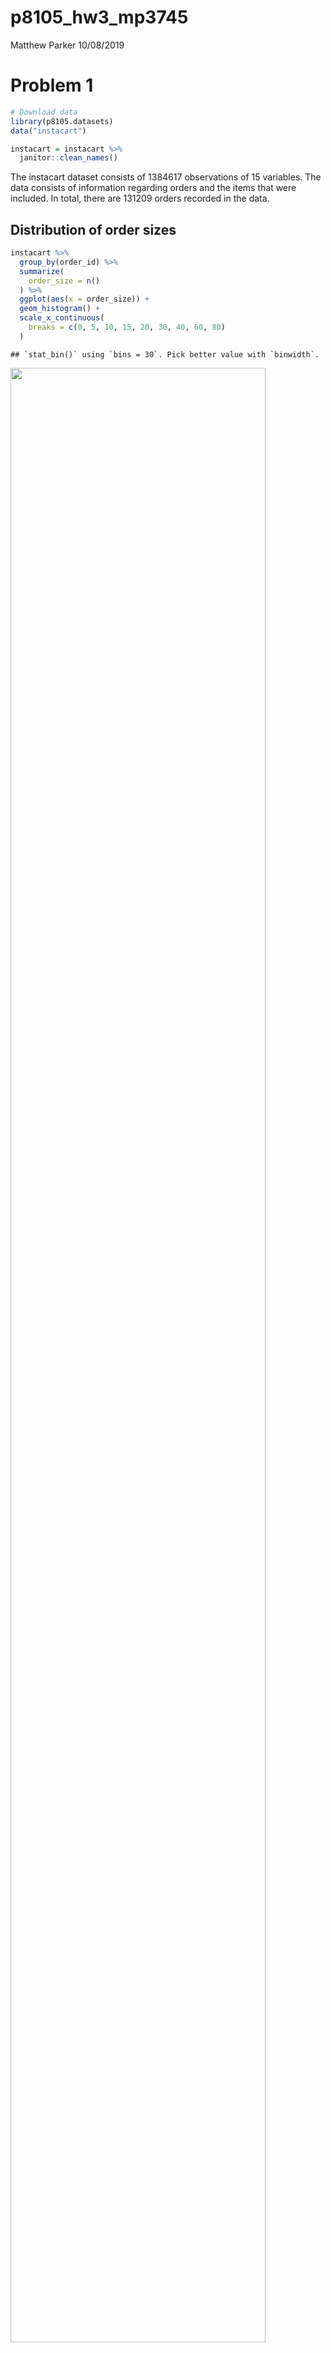 p8105\_hw3\_mp3745
================
Matthew Parker
10/08/2019

# Problem 1

``` r
# Download data
library(p8105.datasets)
data("instacart")

instacart = instacart %>%
  janitor::clean_names()
```

The instacart dataset consists of 1384617 observations of 15 variables.
The data consists of information regarding orders and the items that
were included. In total, there are 131209 orders recorded in the data.

## Distribution of order sizes

``` r
instacart %>% 
  group_by(order_id) %>% 
  summarize(
    order_size = n()
  ) %>% 
  ggplot(aes(x = order_size)) +
  geom_histogram() +
  scale_x_continuous(
    breaks = c(0, 5, 10, 15, 20, 30, 40, 60, 80)
  )
```

    ## `stat_bin()` using `bins = 30`. Pick better value with `binwidth`.

<img src="p8105_hw3_mp3745_files/figure-gfm/unnamed-chunk-2-1.png" width="90%" />

It looks like the vast majority of orders have less than 20 items.

## Orders by day of week

``` r
instacart %>% 
  group_by(order_dow) %>% 
  summarize(
    order_count = n_distinct(order_id)
  ) %>%
  mutate(
    order_dow = recode(
      order_dow, 
      "0" = "Sunday", 
      "1" = "Monday", 
      "2" = "Tuesday", 
      "3" = "Wednesday", 
      "4" = "Thursday", 
      "5" = "Friday",
      "6" = "Saturday"
    )
  ) %>% 
  knitr::kable()
```

| order\_dow | order\_count |
| :--------- | -----------: |
| Sunday     |        27465 |
| Monday     |        19672 |
| Tuesday    |        16119 |
| Wednesday  |        15687 |
| Thursday   |        15959 |
| Friday     |        17406 |
| Saturday   |        18901 |

Unsurprisingly, we can see that most orders from instacart are placed on
Sunday.

## Most popular aisles

``` r
instacart %>% 
  group_by(aisle) %>% 
  summarize(
    item_count = n()
  ) %>%
  arrange(desc(item_count)) %>% 
  top_n(10) %>%
  knitr::kable(caption = "Top 10 aisles by number of items ordered")
```

    ## Selecting by item_count

| aisle                         | item\_count |
| :---------------------------- | ----------: |
| fresh vegetables              |      150609 |
| fresh fruits                  |      150473 |
| packaged vegetables fruits    |       78493 |
| yogurt                        |       55240 |
| packaged cheese               |       41699 |
| water seltzer sparkling water |       36617 |
| milk                          |       32644 |
| chips pretzels                |       31269 |
| soy lactosefree               |       26240 |
| bread                         |       23635 |

Top 10 aisles by number of items ordered

There are 134 different aisles that items can be ordered from. The fresh
vegetables aisle has the most items ordered from it.

``` r
instacart %>% 
  group_by(aisle) %>% 
  summarize(
    item_count = n()
  ) %>% 
  filter(item_count > 10000) %>%
  ggplot(aes(x = reorder(aisle, item_count), y = item_count)) + 
  geom_bar(stat = "identity") + 
  coord_flip() + 
  xlab("aisle")
```

<img src="p8105_hw3_mp3745_files/figure-gfm/unnamed-chunk-5-1.png" width="90%" />

This plot shows the number of items ordered per aisle for the aisles
with over 10,000 items ordered. Again, we can see that the fresh
vegetables aisle had the most items ordered.

``` r
instacart %>% 
  filter(aisle == c("baking ingredients", "dog food care", "packaged vegetables fruits")) %>%
  group_by(aisle, product_name) %>%
  summarize(
    item_count = n()
  ) %>% 
  ungroup() %>%
  group_by(aisle) %>%
  mutate(item_count_ranking = min_rank(desc(item_count))) %>%
  filter(item_count_ranking <= 3) %>% 
  arrange(aisle, item_count_ranking) %>% 
  select(-item_count_ranking) %>% 
  knitr::kable(caption = "Top 3 items ordered from baking ingredients, dog food car, and packaged vegetables fruits aisles")
```

| aisle                      | product\_name                                   | item\_count |
| :------------------------- | :---------------------------------------------- | ----------: |
| baking ingredients         | Light Brown Sugar                               |         157 |
| baking ingredients         | Pure Baking Soda                                |         140 |
| baking ingredients         | Organic Vanilla Extract                         |         122 |
| dog food care              | Organix Grain Free Chicken & Vegetable Dog Food |          14 |
| dog food care              | Organix Chicken & Brown Rice Recipe             |          13 |
| dog food care              | Original Dry Dog                                |           9 |
| packaged vegetables fruits | Organic Baby Spinach                            |        3324 |
| packaged vegetables fruits | Organic Raspberries                             |        1920 |
| packaged vegetables fruits | Organic Blueberries                             |        1692 |

Top 3 items ordered from baking ingredients, dog food car, and packaged
vegetables fruits aisles

From this table, we can see that light brown sugar, organix grain free
chicken & vegetable dog food, and organic baby spinach were the most
popular items from the baking ingredients, dog food care, and packaged
vegetables fruits aisles, respectively.

``` r
instacart %>% 
  filter(product_name == c("Pink Lady Apples", "Coffee Ice Cream")) %>%
  group_by(product_name, order_dow) %>% 
  summarize(
    mean_order_hour = round(mean(order_hour_of_day), 0)
  ) %>% 
  mutate(
    order_dow = recode(
      order_dow, 
      "0" = "Sunday", 
      "1" = "Monday", 
      "2" = "Tuesday", 
      "3" = "Wednesday", 
      "4" = "Thursday", 
      "5" = "Friday",
      "6" = "Saturday"
    )
  ) %>% 
  pivot_wider(
    names_from = "order_dow",
    values_from = "mean_order_hour"
  ) %>% 
  knitr::kable(caption = "Mean hour of day that Coffee Ice Cream and Pink Lady Apples are ordered by day of week")
```

| product\_name    | Sunday | Monday | Tuesday | Wednesday | Thursday | Friday | Saturday |
| :--------------- | -----: | -----: | ------: | --------: | -------: | -----: | -------: |
| Coffee Ice Cream |     13 |     15 |      15 |        15 |       15 |     10 |       12 |
| Pink Lady Apples |     12 |     12 |      12 |        14 |       12 |     14 |       12 |

Mean hour of day that Coffee Ice Cream and Pink Lady Apples are ordered
by day of week

From the table we can see that pink lady apples tend to be ordered
earlier in the day compared to coffee ice cream, except for Friday and
Saturday.

# Problem 2

``` r
# Download data
var_names = GET("https://chronicdata.cdc.gov/views/acme-vg9e.json") %>%
  content("text") %>%
  fromJSON() %>% 
  .[["columns"]] %>% 
  .[["name"]] %>% 
  .[-23]

brfss_smart2010 = 
  GET("https://chronicdata.cdc.gov/views/acme-vg9e/rows.json") %>% 
  content("text") %>%
  fromJSON() %>% 
  .[["data"]]

row_as_tibble = function(row_as_list, var_names) {
  var_list = row_as_list[9:32]
  names(var_list) = var_names 
  var_list[sapply(var_list, is.null)] <- NULL
  as_tibble(var_list, validate = FALSE)
}

brfss_smart2010 = 
  brfss_smart2010 %>% 
  map(.x = ., ~row_as_tibble(.x, var_names)) %>% 
  bind_rows
```

``` r
# data cleaning
brfss_smart2010_ovr_hlth = brfss_smart2010 %>% 
  janitor::clean_names() %>% 
  filter(topic == "Overall Health") %>% 
  filter(response == c("Excellent", "Very good", "Good", "Fair", "Poor")) %>% 
  mutate(
    response = fct_relevel(as_factor(response), "Poor", "Fair", "Good", "Very good", "Excellent")
  ) %>%
  arrange(response)
```

States observed in 2002 at 7 or more locations

``` r
brfss_smart2010_ovr_hlth %>% 
  filter(year == 2002) %>% 
  separate(locationdesc, into = c("State", "County"), sep = "-") %>% 
  group_by(State) %>% 
  summarize(
    num_locations = n_distinct(County)
  ) %>% 
  filter(num_locations >= 7) %>% 
  knitr::kable()
```

| State | num\_locations |
| :---- | -------------: |
| CT    |              7 |
| FL    |              7 |
| MA    |              8 |
| NC    |              7 |
| NJ    |              8 |
| PA    |             10 |

There were 6 states observed at 7 or more locations in 2002.

States observed in 2010 at 7 or more locations

``` r
brfss_smart2010_ovr_hlth %>% 
  filter(year == 2010) %>% 
  separate(locationdesc, into = c("State", "County"), sep = "-") %>% 
  group_by(State) %>% 
  summarize(
    num_locations = n_distinct(County)
  ) %>% 
  filter(num_locations >= 7) %>% 
  knitr::kable()
```

| State | num\_locations |
| :---- | -------------: |
| CA    |             12 |
| CO    |              7 |
| FL    |             41 |
| MA    |              9 |
| MD    |             12 |
| NC    |             12 |
| NE    |             10 |
| NJ    |             19 |
| NY    |              9 |
| OH    |              8 |
| PA    |              7 |
| SC    |              7 |
| TX    |             16 |
| WA    |             10 |

There were 14 states observed at 7 or more locations in 2010, which is
more than 2002.

``` r
brfss_smart2010_ovr_hlth %>% 
  filter(response == "Excellent") %>% 
  group_by(year, locationabbr) %>% 
  summarize(
    avg_data_value = mean(as.numeric(data_value), na.rm = TRUE)
  ) %>% 
  select(year, locationabbr, avg_data_value) %>% 
  ungroup() %>% 
  ggplot(aes(x = year, y = avg_data_value, group = locationabbr, color = locationabbr)) + 
  geom_line()
```

<img src="p8105_hw3_mp3745_files/figure-gfm/unnamed-chunk-12-1.png" width="90%" />

From this plot, we can see an overall deceasing trend in the average
data value each year at the state level from 2002 to 2010. For the most
part, the states are fairly clustered together, with some having a
higher average data value than others.

Looking at data value in NY by response for 2006 and 2010.

``` r
brfss_smart2010_ovr_hlth %>% 
  filter(year == c("2006", "2010"), locationabbr == "NY") %>%
  mutate(data_value = as.numeric(data_value)) %>% 
  ggplot(aes(x = response, y = data_value, color = response)) +
  geom_violin() +
  facet_grid(~year)
```

<img src="p8105_hw3_mp3745_files/figure-gfm/unnamed-chunk-13-1.png" width="90%" />

The distribution of data value in NY across responses for 2006 and 2010
look relatively similar, however, the distribution for excellent
response has got narrower and decreased in 2010, whereas for fair
response, it has spread apart.

# Problem 3

``` r
# load data
accel_data = read_csv("./data/accel_data.csv") %>% 
  janitor::clean_names() %>% 
  pivot_longer(
    activity_1:activity_1440,
    names_to = "minute",
    names_prefix = "activity_",
    values_to = "activity_count"
  ) %>% 
  mutate(
    minute = as.numeric(minute),
    day = fct_relevel(as_factor(day), "Monday", "Tuesday", "Wednesday", "Thursday", "Friday", "Saturday", "Sunday"),
    is_weekend = if_else(
      day == "Saturday", TRUE, if_else(
        day == "Sunday", TRUE, FALSE
      )
    )
  )
```

    ## Parsed with column specification:
    ## cols(
    ##   .default = col_double(),
    ##   day = col_character()
    ## )

    ## See spec(...) for full column specifications.

In this dataset, we have five weeks of accelerometer data collect on a
63 year-old male with BMI 25. The tidied dataset has the following
variables: week, day\_id, day, minute, activity\_count, is\_weekend.
There are a total of 50400 rows.

``` r
accel_data %>% 
  group_by(week, day, is_weekend) %>% 
  summarize(
    tot_daily_activity = sum(activity_count)
  ) %>% 
  select(day, tot_daily_activity, is_weekend) %>% 
  knitr::kable()
```

    ## Adding missing grouping variables: `week`

| week | day       | tot\_daily\_activity | is\_weekend |
| ---: | :-------- | -------------------: | :---------- |
|    1 | Monday    |             78828.07 | FALSE       |
|    1 | Tuesday   |            307094.24 | FALSE       |
|    1 | Wednesday |            340115.01 | FALSE       |
|    1 | Thursday  |            355923.64 | FALSE       |
|    1 | Friday    |            480542.62 | FALSE       |
|    1 | Saturday  |            376254.00 | TRUE        |
|    1 | Sunday    |            631105.00 | TRUE        |
|    2 | Monday    |            295431.00 | FALSE       |
|    2 | Tuesday   |            423245.00 | FALSE       |
|    2 | Wednesday |            440962.00 | FALSE       |
|    2 | Thursday  |            474048.00 | FALSE       |
|    2 | Friday    |            568839.00 | FALSE       |
|    2 | Saturday  |            607175.00 | TRUE        |
|    2 | Sunday    |            422018.00 | TRUE        |
|    3 | Monday    |            685910.00 | FALSE       |
|    3 | Tuesday   |            381507.00 | FALSE       |
|    3 | Wednesday |            468869.00 | FALSE       |
|    3 | Thursday  |            371230.00 | FALSE       |
|    3 | Friday    |            467420.00 | FALSE       |
|    3 | Saturday  |            382928.00 | TRUE        |
|    3 | Sunday    |            467052.00 | TRUE        |
|    4 | Monday    |            409450.00 | FALSE       |
|    4 | Tuesday   |            319568.00 | FALSE       |
|    4 | Wednesday |            434460.00 | FALSE       |
|    4 | Thursday  |            340291.00 | FALSE       |
|    4 | Friday    |            154049.00 | FALSE       |
|    4 | Saturday  |              1440.00 | TRUE        |
|    4 | Sunday    |            260617.00 | TRUE        |
|    5 | Monday    |            389080.00 | FALSE       |
|    5 | Tuesday   |            367824.00 | FALSE       |
|    5 | Wednesday |            445366.00 | FALSE       |
|    5 | Thursday  |            549658.00 | FALSE       |
|    5 | Friday    |            620860.00 | FALSE       |
|    5 | Saturday  |              1440.00 | TRUE        |
|    5 | Sunday    |            138421.00 | TRUE        |

Based on the above table looking at total daily activity, it is hard to
tell if there are any trends. Towards the end of the five week period,
it seems total daily activity tends to be lower around the weeknd
though.

``` r
accel_data %>% 
  ggplot(aes(x = minute, y = activity_count, color = day)) +
  geom_line()
```

<img src="p8105_hw3_mp3745_files/figure-gfm/unnamed-chunk-16-1.png" width="90%" />

From this plot, it seems that this man is more active earlier in the day
on the weekend, especially on Sunday. Conversely, he is more active
later in the day during the week days.

